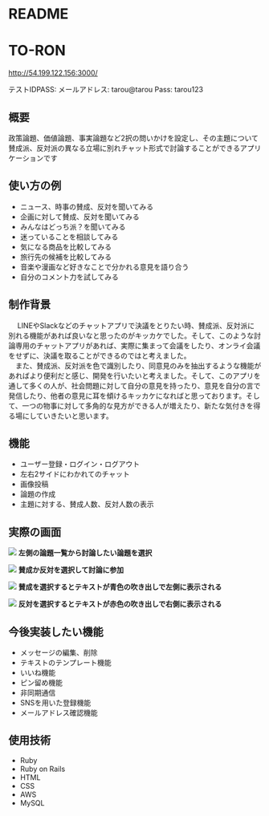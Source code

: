 # README

# TO-RON

http://54.199.122.156:3000/ 

テストIDPASS: メールアドレス: tarou@tarou
            Pass: tarou123

## 概要
  政策論題、価値論題、事実論題など2択の問いかけを設定し、その主題について賛成派、反対派の異なる立場に別れチャット形式で討論することができるアプリケーションです
  
## 使い方の例
  * ニュース、時事の賛成、反対を聞いてみる
  * 企画に対して賛成、反対を聞いてみる
  * みんなはどっち派？を聞いてみる
  * 迷っていることを相談してみる 
  * 気になる商品を比較してみる 
  * 旅行先の候補を比較してみる 
  * 音楽や漫画など好きなことで分かれる意見を語り合う 
  * 自分のコメント力を試してみる
  
## 制作背景
&emsp; LINEやSlackなどのチャットアプリで決議をとりたい時、賛成派、反対派に別れる機能があれば良いなと思ったのがキッカケでした。そして、このような討論専用のチャットアプリがあれば、実際に集まって会議をしたり、オンライ会議をせずに、決議を取ることができるのではと考えました。<br>
&emsp;また、賛成派、反対派を色で識別したり、同意見のみを抽出するような機能があればより便利だと感じ、開発を行いたいと考えました。そして、このアプリを通して多くの人が、社会問題に対して自分の意見を持ったり、意見を自分の言で発信したり、他者の意見に耳を傾けるキッカケになればと思っております。そして、一つの物事に対して多角的な見方ができる人が増えたり、新たな気付きを得る場にしていきたいと思います。

  
## 機能
  * ユーザー登録・ログイン・ログアウト
  * 左右2サイドにわかれてのチャット
  * 画像投稿
  * 論題の作成
  * 主題に対する、賛成人数、反対人数の表示
  
## 実際の画面

  ![](https://i.gyazo.com/3aa82b31042f891c40936b730933fdd0.png)
  **左側の論題一覧から討論したい論題を選択**
  
  ![](https://i.gyazo.com/2a441a2f0b67feaaac3d497e9dfac5c7.png)
  **賛成か反対を選択して討論に参加**
  
  ![](https://i.gyazo.com/13bd9d2a8412964b0bbc884b2abc93d3.png)
  **賛成を選択するとテキストが青色の吹き出しで左側に表示される**
  
  ![](https://i.gyazo.com/03285c17a110644f1905dfdef5a7904d.png)
  **反対を選択するとテキストが赤色の吹き出しで右側に表示される**
   
## 今後実装したい機能
  * メッセージの編集、削除
  * テキストのテンプレート機能
  * いいね機能
  * ピン留め機能
  * 非同期通信
  * SNSを用いた登録機能
  * メールアドレス確認機能
  
## 使用技術
  * Ruby
  * Ruby on Rails
  * HTML
  * CSS
  * AWS
  * MySQL
  


